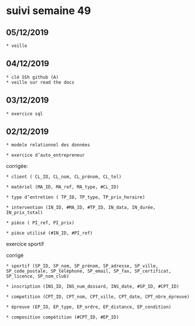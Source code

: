 # suivi semaine 49 

  ## 05/12/2019 

    * veille

  ## 04/12/2019 
      
    * clé SSh github (A) 
    * veille sur read the docs 
    
  ## 03/12/2019 

    
    * exercice sql  
    

  ## 02/12/2019 

    * modele relationnel des données 

    * exercice d’auto_entrepreneur 
    
 corrigée:

    * client ( CL_ID, CL_nom, CL_prénom, CL_tel)

    * matériel (MA_ID, MA_ref, MA_type, #CL_ID)
    
    * type d’entretien ( TP_ID, TP_type, TP_prix_horaire)

    * intervention (IN_ID, #MA_ID, #TP_ID, IN_data, IN_durée, IN_prix_total)

    * pièce ( PI_ref, PI_prix)

    * pièce utilisé (#IN_ID, #PI_ref)
 
 
exercice sportif

 corrigé

    * sportif (SP_ID, SP_nom, SP_prénom, SP_adresse, SP_ville, SP_code_postale, SP_téléphone, SP_email, SP_fax, SP_certificat, SP_licence, SP_nom_club)

    * inscription (INS_ID, INS_num_dossard, INS_date, #SP_ID, #CPT_ID)

    * competition (CPT_ID, CPT_nom, CPT_ville, CPT_date, CPT_nbre_épreuve)

    * épreuve (EP_ID, EP_type, EP_ordre, EP_distance, EP_condition)

    * composition compétition (#CPT_ID, #EP_ID)
